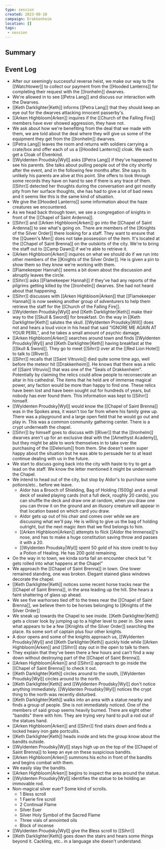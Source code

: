 ```yaml
---
type: session
created: 2023-08-10
campaign: Drakkenheim
location: []
tags:
 - session
---
```



## Summary

## Event Log

- After our seemingly successful reverse heist, we make our way to the [[Watchtower]] to collect our payment from the [[Hooded Lanterns]] for completing their request with the [[Ironhelm]] dwarves.
- We're allowed in to see [[Petra Lang]] and discuss our interaction with the Dwarves.
- [[Keth Darklighter|Keth]] informs [[Petra Lang]] that they should keep an eye out for the dwarves attacking innocent passerby's.
- [[Arken Highbloom|Arken]] inquires if the [[Church of the Falling Fire]] members have ever showed aggression, they have not.
- We ask about how we're benefiting from the deal that we made with them, we are told about the deal where they will give us some of the equipment they get from the [[Ironhelm]] dwarves.
- [[Petra Lang]] leaves the room and returns with soldiers carrying a crate/box and offer each of us a [[Hooded Lanterns]] cloak. We each get a Cloak of Elvenkind.
- [[Wyldenten Proudsky|Wyl]] asks [[Petra Lang]] if they've happened to see his parents. She talks about pulling people out of the city shortly after the event, and in the following few months after. She says its unlikely his parents are alive at this point. She offers to look through some records they have on hand to see if there is any trace of them. [[Sihrr]] detected her thoughts during the conversation and got mostly pity from her surface thoughts, she has had to give a lot of bad news and it seems like this is the same kind of situation.
- We give the [[Hooded Lanterns]] some information about the haze creatures we encountered.
- As we head back through town, we see a congregation of knights in front of the [[Chapel of Saint Ardenna]].
- [[Sihrr]] and [[Arken Highbloom|Arken]] go into the [[Chapel of Saint Ardenna]] to see what's going on. There are members of the [[Knights of the Silver Order]] there looking for a staff. They want to ensure that the [[Queen's Men]] does not take possession of the item. It's located at the [[Chapel of Saint Brenna]] on the outskirts of the city. We're to bring the staff out to [[Camp Dawn]] if we're able to retrieve it.
- [[Arken Highbloom|Arken]] inquires on what we should do if we run into other members of the [[Knights of the Silver Order]]. He is given a pin to show them so they know we're working with them.
- [[Flamekeeper Hannah]] seems a bit down about the discussion and abruptly leaves the circle.
- [[Sihrr]] asks [[Flamekeeper Hannah]] if they've had any reports of the pilgrims getting killed by the [[Ironhelm]] dwarves. She had not heard about that happening.
- [[Sihrr]] discusses with [[Arken Highbloom|Arken]] that [[Flamekeeper Hannah]] is now seeking another group of adventurers to help them retrieve the staff for the [[Church of the Falling Fire]].
- [[Wyldenten Proudsky|Wyl]] and [[Keth Darklighter|Keth]] make their way to the [[Skull & Sword]] for breakfast. On the way in [[Keth Darklighter|Keth]] salutes the skull. [[Wyldenten Proudsky|Will]] does not and hears a loud voice in his head that said "IGNORE ME AGAIN AT YOUR PERIL", and he takes a small amount of psychic damage.
- [[Arken Highbloom|Arken]] searches around town and finds [[Wyldenten Proudsky|Wyl]] and [[Keth Darklighter|Keth]] having breakfast at the [[Skull & Sword]]. They go to meet [[Sihrr]] over at the [[Red Lion Hotel]] to talk to [[River]].
- [[Sihrr]] recalls that [[Saint Vitruvio]] died quite some time ago, well before the meteor hit [[Drakkenheim]]. He knows that there was a relic of [[Saint Vitruvio]] that was one of the "Seals of Drakkenheim". Potentially by claiming the relics could allow people to reconsecrate an altar in his cathedral. The items that he held are of immense magical power, any faction would be more than happy to find one. These relics have been lost and have been sought out for hundreds of years, but nobody has ever found them. This information was kept to [[Sihrr]] himself.
- [[Wyldenten Proudsky|Wyl]] would know the [[Chapel of Saint Brenna]] was in the Spokes area, it wasn't too far from where his family grew up. There was a playground and a large open field that he would go out and play in. This was a common community gathering center. There is a crypt underneath the chapel.
- [[Sihrr]] by himself goes to discuss with [[River]] that the [[Ironhelm]] dwarves aren't up for an exclusive deal with the [[Amethyst Academy]], but they might be able to work themselves in to take over the purchasing of the [[Delerium]] from them. She doesn't seem super happy about the situation but he was able to persuade her to at least continue dealing with us in the future.
- We start to discuss going back into the city with haste to try to get a lead on the staff. We know the letter mentioned it might be underneath the Chapel.
- We intend to head out of the city, but stop by Aldor's to purchase some potions/etc.. before we leave.
	- Aldor has a Brooch of Shielding, Bag of Holding (1500g) and a small deck of sealed playing cards (not a full deck, roughly 20 cards), you can shuffle the deck and draw one at random, when you draw one you can throw it on the ground and an illusory creature will appear in that location based on which card you draw.
	- Aldor gets up out of his chair and comes over while we are discussing what we'll pay. He is willing to give us the bag of holding outright, but the next magic item that we find belongs to him.
	- [[Arken Highbloom|Arken]] attempts to flick [[Aldor the Immense]]'s nose, and has to make a huge constitution saving throw and passes it with a 20.
	- [[Wyldenten Proudsky|Wyl]] spent 50 gold of his store credit to buy a Potion of Healing. He has 200 gold remaining.
- On the way in to town, we kinda sorta fail an encounter check but "it gets rolled into what happens at the Chapel"
- We approach the [[Chapel of Saint Brenna]] in town. One tower remained standing, one was broken. Elegant stained glass windows decorate the chapel.
- [[Keth Darklighter|Keth]] notices some recent horse tracks near the [[Chapel of Saint Brenna]], in the area leading up the hill. She hears a faint shattering of glass up ahead.
- We see five warhorses tied off to the trees near the [[Chapel of Saint Brenna]], we believe them to be horses belonging to [[Knights of the Silver Order]]
- We sneak up towards the Chapel to see inside. [[Keth Darklighter|Keth]] gets a closer look by jumping up to a higher level to peer in. She sees what appears to be a few [[Knights of the Silver Order]] searching the place. Its some sort of captain plus four other knights.
- A door opens and some of the knights approach us, [[Wyldenten Proudsky|Wyl]] and [[Keth Darklighter|Keth]] quickly hide while [[Arken Highbloom|Arken]] and [[Sihrr]] stay out in the open to talk to them.
- They explain that they've been there a few hours and can't find a way down without destroying part of the [[Chapel of Saint Brenna]].
- [[Arken Highbloom|Arken]] and [[Sihrr]] approach to go inside the [[Chapel of Saint Brenna]] to check it out.
- [[Keth Darklighter|Keth]] circles around to the south, [[Wyldenten Proudsky|Wyl]] circles around to the north.
- [[Keth Darklighter|Keth]] and [[Wyldenten Proudsky|Wyl]] don't notice anything immediately. [[Wyldenten Proudsky|Wyl]] notices the crypt thing to the north was recently disturbed.
- [[Keth Darklighter|Keth]] walks into an area with a statue nearby and finds a group of people. She is not immediately noticed. One of the members of said group seems heavily burned. There are eight other "bandits" there with him. They are trying very hard to pull a rod out of the statues hand.
- [[Arken Highbloom|Arken]] and [[Sihrr]] find stairs down and finds a locked heavy iron gate portcullis.
- [[Keth Darklighter|Keth]] heads inside and lets the group know about the bandits outside.
- [[Wyldenten Proudsky|Wyl]] stays high up on the top of the [[Chapel of Saint Brenna]] to keep an eye on these suspicious bandits.
- [[Arken Highbloom|Arken]] summons his echo in front of the bandits and begins combat with them.
- We easily slay the bandits.
- [[Arken Highbloom|Arken]] begins to inspect the area around the statue. 
- [[Wyldenten Proudsky|Wyl]] identifies the statue to be holding an immovable rod.
- Non-magical silver euer? Some kind of scrolls.
	- 1 Bless scroll
	- 1 Faerie fire scroll
	- 2 Continual Flame
	- Silver Euer
	- Silver Holy Symbol of the Sacred Flame
	- Three vials of annointed oils
	- Block of incense
- [[Wyldenten Proudsky|Wyl]] give the Bless scroll to [[Sihrr]]
- [[Keth Darklighter|Keth]] goes down the stairs and hears some things beyond it. Cackling, etc.. in a language she doesn't understand.

